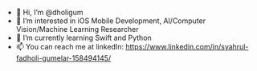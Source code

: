 - 👋 Hi, I’m @dholigum
- 👀 I’m interested in iOS Mobile Development, AI/Computer Vision/Machine Learning Researcher
- 🌱 I’m currently learning Swift and Python
- 📫 You can reach me at linkedIn: https://www.linkedin.com/in/syahrul-fadholi-gumelar-158494145/

<!---
dholigum/dholigum is a ✨ special ✨ repository because its `README.md` (this file) appears on your GitHub profile.
You can click the Preview link to take a look at your changes.
--->
